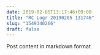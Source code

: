 ```yaml
---
date: 2019-02-05T13:17:46+09:00
title: "RC Logr 20190205 131746"
slug: "1549340266"
draft: false
---
```


Post content in markdown format
